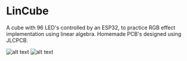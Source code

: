 # LinCube
A cube with 96 LED's controlled by an ESP32, to practice RGB effect implementation using linear algebra. Homemade PCB's designed using JLCPCB.

![alt text](https://github.com/wehttqm/LinCube/blob/main/images/IMG_2751.png?raw=true)
![alt text](https://github.com/wehttqm/LinCube/blob/main/images/IMG_2757.png?raw=true)
